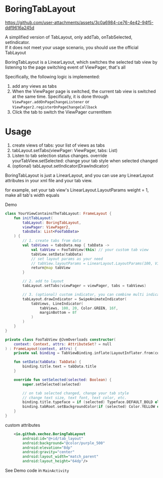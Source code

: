 # BoringTabLayout



https://github.com/user-attachments/assets/3c0a6984-ce76-4e42-94f5-ddf9616a245d


A simplified version of TabLayout, only addTab, onTabSelected, setIndicator.  
If it does not meet your usage scenario, you should use the official TabLayout

BoringTabLayout is a LinearLayout, which switches the selected tab view by listening to the page switching event of ViewPager, that's all

Specifically, the following logic is implemented:
1. add any views as tabs
2. When the ViewPager page is switched, the current tab view is switched at the same time. Specifically, it is done through `ViewPager.addOnPageChangeListener` or `ViewPager2.registerOnPageChangeCallback`
3. Click the tab to switch the ViewPager currentItem

# Usage


1. create views of tabs: your list of views as tabs
2. tabLayout.setTabs(viewPager: ViewPager, tabs: List<View>)
3. Listen to tab selection status changes. override yourTabView.setSelected: change your tab style when selected changed
4. (optional) tabLayout.setIndicator(DrawIndicator)

BoringTabLayout is just a LinearLayout, and you can use any LinearLayout attributes in your xml file and your tab view.

for example, set your tab view's LinearLayout.LayoutParams weight = 1, make all tab's width equals

Demo

```kotlin
class YourViewContainsTheTabLayout: FrameLayout {
    fun initTabLayout(
        tabLayout: BoringTabLayout,
        viewPager: ViewPager2,
        tabsData: List<FooTabData>
    ) {
        // 1. create tabs from data
        val tabViews = tabsData.map { tabData ->
            val tabView = FooTabView(this) // your custom tab view
            tabView.setData(tabData)
            // set layout params as your need
            // tabView.layoutParams = LinearLayout.LayoutParams(100, ViewGroup.LayoutParams.WRAP_CONTENT)
            return@map tabView
        }

        // 2. add to layout
        tabLayout.setTabs(viewPager = viewPager, tabs = tabViews)

        // 3. (optional) custom indicator, you can combine multi indicators 
        tabLayout.drawIndicator = SwipeAnimateIndicator(
            tabViews, LineIndicator(
                tabViews, 100, 20, Color.GREEN, 16f,
                marginBottom = 8f
            )
        )
    }
}

private class FooTabView @JvmOverloads constructor(
    context: Context, attrs: AttributeSet? = null
) : FrameLayout(context, attrs) {
    private val binding = TabViewBinding.inflate(LayoutInflater.from(context), this, true)

    fun setData(tabData: TabData) {
        binding.title.text = tabData.title
    }

    override fun setSelected(selected: Boolean) {
        super.setSelected(selected)

        // on tab selected changed, change your tab style
        // change text size, text font, text color, etc.
        binding.title.typeface = if (selected) Typeface.DEFAULT_BOLD else Typeface.DEFAULT
        binding.tabRoot.setBackgroundColor(if (selected) Color.YELLOW else Color.WHITE)
    }
}
```

custom attributes
```xml
    <io.github.xechoz.BoringTabLayout
        android:id="@+id/tab_layout"
        android:background="@color/purple_500"
        android:elevation="8dp"
        android:gravity="center"
        android:layout_width="match_parent"
        android:layout_height="64dp"/>

```

See Demo code in `MainActivity`



